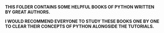 **THIS FOLDER CONTAINS SOME HELPFUL BOOKS OF PYTHON WRITTEN BY GREAT AUTHORS.**

**I WOULD RECOMMEND EVERYONE TO STUDY THESE BOOKS ONE BY ONE TO CLEAR THEIR CONCEPTS OF PYTHON ALONGSIDE THE TUTORIALS.**
